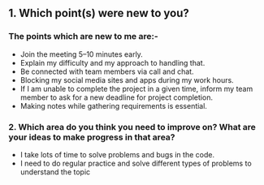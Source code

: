 ## 1. Which point(s) were new to you?
### The points which are new to me are:-
-   Join the meeting 5–10 minutes early.
-   Explain my difficulty and my approach to handling that.
-   Be connected with team members via call and chat.
-   Blocking my social media sites and apps during my work hours.
-   If I am unable to complete the project in a given time, inform my team member to ask for a new deadline for project completion.
-   Making notes while gathering requirements is essential.
### 2. Which area do you think you need to improve on? What are your ideas to make progress in that area?

-   I take lots of time to solve problems and bugs in the code.
-   I need to do regular practice and solve different types of problems to understand the topic
